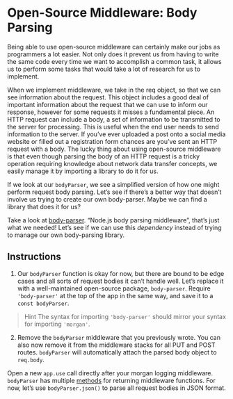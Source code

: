 # Open-Source Middleware: Body Parsing

Being able to use open-source middleware can certainly make our jobs as programmers a lot easier. Not only does it prevent us from having to write the same code every time we want to accomplish a common task, it allows us to perform some tasks that would take a lot of research for us to implement.

When we implement middleware, we take in the req object, so that we can see information about the request. This object includes a good deal of important information about the request that we can use to inform our response, however for some requests it misses a fundamental piece. An HTTP request can include a body, a set of information to be transmitted to the server for processing. This is useful when the end user needs to send information to the server. If you’ve ever uploaded a post onto a social media website or filled out a registration form chances are you’ve sent an HTTP request with a body. The lucky thing about using open-source middleware is that even though parsing the body of an HTTP request is a tricky operation requiring knowledge about network data transfer concepts, we easily manage it by importing a library to do it for us.

If we look at our ``bodyParser``, we see a simplified version of how one might perform request body parsing. Let’s see if there’s a better way that doesn’t involve us trying to create our own body-parser. Maybe we can find a library that does it for us?

Take a look at [body-parser](https://github.com/expressjs/body-parser#body-parser). “Node.js body parsing middleware”, that’s just what we needed! Let’s see if we can use this *dependency* instead of trying to manage our own body-parsing library.

## Instructions

1. Our ``bodyParser`` function is okay for now, but there are bound to be edge cases and all sorts of request bodies it can’t handle well. Let’s replace it with a well-maintained open-source package, ``body-parser``. Require ``'body-parser'`` at the top of the app in the same way, and save it to a ``const bodyParser``.

> Hint
The syntax for importing ``'body-parser'`` should mirror your syntax for importing ``'morgan'``.

2. Remove the ``bodyParser`` middleware that you previously wrote. You can also now remove it from the middleware stacks for all PUT and POST routes. ``bodyParser`` will automatically attach the parsed body object to ``req.body``.

Open a new ``app.use`` call directly after your morgan logging middleware. ``bodyParser`` has multiple [methods](https://github.com/expressjs/body-parser#api) for returning middleware functions. For now, let’s use ``bodyParser.json()`` to parse all request bodies in JSON format.